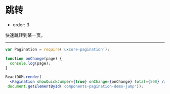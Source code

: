 # 跳转

- order: 3

快速跳转到某一页。

---

````jsx
var Pagination = require('uxcore-pagination');

function onChange(page) {
  console.log(page);
}

ReactDOM.render(
  <Pagination showQuickJumper={true} onChange={onChange} total={500} />,
 document.getElementById('components-pagination-demo-jump'));
````
